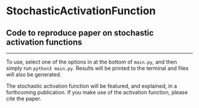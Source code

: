 # StochasticActivationFunction
## Code to reproduce paper on stochastic activation functions

---

To use, select one of the options in at the bottom of `main.py`, and then simply run `python3 main.py`.  Results will be printed to the terminal and files will also be generated.

The stochastic activation function will be featured, and explained, in a forthcoming publication.  If you make use of the activation function, please cite the paper.

